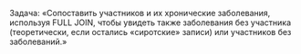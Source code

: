 Задача: «Сопоставить участников и их хронические заболевания, используя FULL JOIN, чтобы увидеть также заболевания без участника (теоретически, если остались «сиротские» записи) или участников без заболеваний.»
